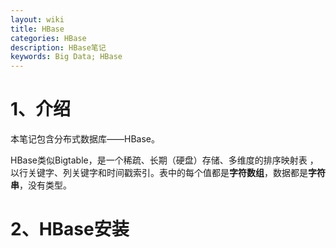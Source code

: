 ```yaml
---
layout: wiki
title: HBase
categories: HBase
description: HBase笔记
keywords: Big Data; HBase
---
```


# 1、介绍



本笔记包含分布式数据库——HBase。

HBase类似Bigtable，是一个稀疏、长期（硬盘）存储、多维度的排序映射表 ，以行关键字、列关键字和时间戳索引。表中的每个值都是**字符数组**，数据都是**字符串**，没有类型。

# 2、HBase安装






